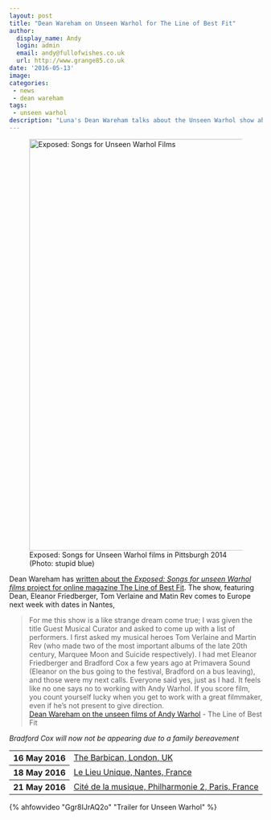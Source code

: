 ```yaml
---
layout: post
title: "Dean Wareham on Unseen Warhol for The Line of Best Fit"
author:
  display_name: Andy
  login: admin
  email: andy@fullofwishes.co.uk
  url: http://www.grange85.co.uk
date: '2016-05-13'
image:
categories:
 - news
 - dean wareham
tags:
 - unseen warhol
description: "Luna's Dean Wareham talks about the Unseen Warhol show ahead of dates in Europe next week"
---
```

<figure><a data-flickr-embed="true"  href="https://www.flickr.com/photos/bluelaemmle/15564512766/in/photolist-pHocoo-pKxUMG-oNC8cf-oNC7nj-pt5iiU-8qyjjR-8CgFPd-buZara-oNFaar-pLcrb6-pKeXW2-buZaHv-8CDsWW-buZaMM-buZadD-7RD5KK-buZain-g6zNF3-9kyvTd-95ajGL-pJ75E9-4SQkoS-8CAmTK-9m9M9x-oshkvE-buZazT-8CDsHL-8CDt3s-8CAmt8-8CDsC7-GpnzU4-8CDsR1-8CAmAp-8CAmXP-8CDsVQ-8CDsLw-8CDsSq-8CDsGy-8CAmvg-8CDsMw-8CDsyU-8CDswd-8CAmFg-DJbWsq-8CAmKB-8CAmUT-uk3fva-8CAn36-8CDt7f-nkwYBr" title="Exposed: Songs for Unseen Warhol Films"><img src="https://farm6.staticflickr.com/5606/15564512766_f57d909680_b.jpg" width="1024" height="819" alt="Exposed: Songs for Unseen Warhol Films"></a><figcaption>Exposed: Songs for Unseen Warhol films in Pittsburgh 2014 (Photo: stupid blue)</figcaption></figure>

<p class="lead">Dean Wareham has <a href="http://www.thelineofbestfit.com/features/reference-points/dean-wareham-on-the-unseen-films-of-andy-warhol">written about the <em>Exposed: Songs for unseen Warhol films</em> project for online magazine The Line of Best Fit</a>. The show, featuring Dean, Eleanor Friedberger, Tom Verlaine and Matin Rev comes to Europe next week with dates in Nantes,
</p>

<blockquote>For me this show is a like strange dream come true; I was given the title Guest Musical Curator and asked to come up with a list of performers. I first asked my musical heroes Tom Verlaine and Martin Rev (who made two of the most important albums of the late 20th century, Marquee Moon and Suicide respectively). I had met Eleanor Friedberger and Bradford Cox a few years ago at Primavera Sound (Eleanor on the bus going to the festival, Bradford on a bus leaving), and those were my next calls. Everyone said yes, just as I had. It feels like no one says no to working with Andy Warhol. If you score film, you count yourself lucky when you get to work with a great filmmaker, even if he’s not present to give direction.
<footer><a href="http://www.thelineofbestfit.com/features/reference-points/dean-wareham-on-the-unseen-films-of-andy-warhol">Dean Wareham on the unseen films of Andy Warhol</a> - The Line of Best Fit</footer></blockquote>

<p><em>Bradford Cox will now not be appearing due to a family bereavement</em></p>

<table class="table table-striped">
        <tbody><tr>
        <th class="col-md-4">16 May 2016</th>
        <td class="col-md-8"><a href="/database/dean-and-britta/shows/2016/2015-05-16-dean-wareham-the-barbican-london-uk/">The Barbican, London, UK</a></td>
        </tr>
        <tr>
        <th class="col-md-4">18 May 2016</th>
        <td class="col-md-8"><a href="/database/dean-and-britta/shows/2016/2016-05-18-dean-wareham-le-lieu-unique-nantes-france/">Le Lieu Unique, Nantes, France</a></td>
        </tr>
        <tr>
        <th class="col-md-4">21 May 2016</th>
        <td class="col-md-8"><a href="/database/dean-and-britta/shows/2016/2016-05-21-dean-wareham-philharmonie-2-paris-france/">Cité de la musique, Philharmonie 2, Paris, France</a></td>
        </tr>
</tbody></table>

{% ahfowvideo "Ggr8IJrAQ2o" "Trailer for Unseen Warhol" %}
